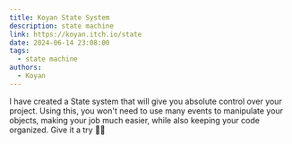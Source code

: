 ```yaml
---
title: Koyan State System
description: state machine
link: https://koyan.itch.io/state
date: 2024-06-14 23:08:00
tags:
  - state machine
authors:
  - Koyan
---
```


I have created a State system that will give you absolute control over your project. Using this, you won't need to use many events to manipulate your objects, making your job much easier, while also keeping your code organized. Give it a try 🖤🤍